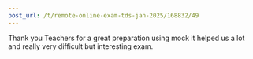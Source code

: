 ```yaml
---
post_url: /t/remote-online-exam-tds-jan-2025/168832/49
---
```

Thank you Teachers for a great preparation using mock it helped us a lot and really very difficult but interesting exam.